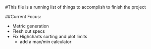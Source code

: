 #This file is a running list of things to accomplish to finish the project

##Current Focus:
  * Metric generation
  * Flesh out specs
  * Fix Highcharts sorting and plot limits
    * add a max/min calculator
